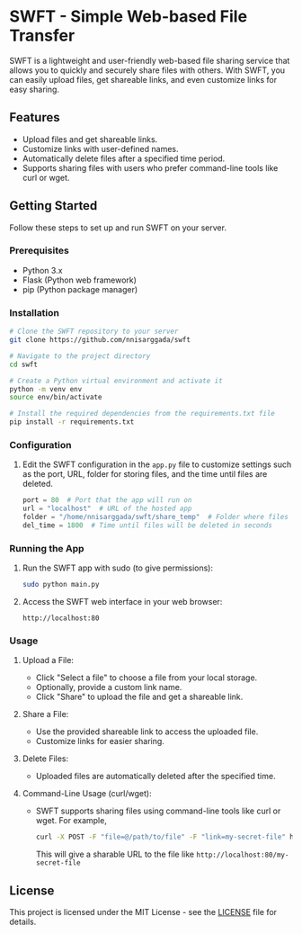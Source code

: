 # SWFT - Simple Web-based File Transfer

SWFT is a lightweight and user-friendly web-based file sharing service that allows you to quickly and securely share files with others. With SWFT, you can easily upload files, get shareable links, and even customize links for easy sharing.

## Features

- Upload files and get shareable links.
- Customize links with user-defined names.
- Automatically delete files after a specified time period.
- Supports sharing files with users who prefer command-line tools like curl or wget.

## Getting Started

Follow these steps to set up and run SWFT on your server.

### Prerequisites

- Python 3.x
- Flask (Python web framework)
- pip (Python package manager)

### Installation

```bash
# Clone the SWFT repository to your server
git clone https://github.com/nnisarggada/swft

# Navigate to the project directory
cd swft

# Create a Python virtual environment and activate it
python -m venv env
source env/bin/activate

# Install the required dependencies from the requirements.txt file
pip install -r requirements.txt
```

### Configuration

1. Edit the SWFT configuration in the `app.py` file to customize settings such as the port, URL, folder for storing files, and the time until files are deleted.

   ```python
   port = 80  # Port that the app will run on
   url = "localhost"  # URL of the hosted app
   folder = "/home/nnisarggada/swft/share_temp"  # Folder where files will be stored temporarily
   del_time = 1800  # Time until files will be deleted in seconds
   ```

### Running the App

1. Run the SWFT app with sudo (to give permissions):

   ```bash
   sudo python main.py
   ```

2. Access the SWFT web interface in your web browser:

   ```
   http://localhost:80
   ```

### Usage

1. Upload a File:
   - Click "Select a file" to choose a file from your local storage.
   - Optionally, provide a custom link name.
   - Click "Share" to upload the file and get a shareable link.

2. Share a File:
   - Use the provided shareable link to access the uploaded file.
   - Customize links for easier sharing.

3. Delete Files:
   - Uploaded files are automatically deleted after the specified time.

4. Command-Line Usage (curl/wget):
   - SWFT supports sharing files using command-line tools like curl or wget. For example,
     
     ```bash
     curl -X POST -F "file=@/path/to/file" -F "link=my-secret-file" http://localhost:80/upload
     ```
     This will give a sharable URL to the file like `http://localhost:80/my-secret-file`

## License

This project is licensed under the MIT License - see the [LICENSE](LICENSE) file for details.
